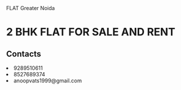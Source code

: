 <html>
<head> 
FLAT Greater Noida
</head>
<body>
<h1>2 BHK FLAT FOR SALE AND RENT</h1>
<h2> Contacts </h2>
<li><cirle> 9289510611</cirle></li>
<li> 8527689374
</li>
<li>anoopvats1999@gmail.com
</body>
</html>
